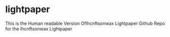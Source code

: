 # lightpaper
This is the Human readable Version Oflhcnftsonwax Lightpaper Github Repo for the lhcnftsonwax Lightpaper
